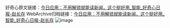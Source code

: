好奇心原文链接：[今日应用：不用解锁就能读新闻，这个挺好用_智能_好奇心日报-赵长存](https://www.qdaily.com/articles/7488.html)
WebArchive归档链接：[今日应用：不用解锁就能读新闻，这个挺好用_智能_好奇心日报-赵长存](http://web.archive.org/web/20190623172359/https://www.qdaily.com/articles/7488.html)
![image](http://ww3.sinaimg.cn/large/007d5XDply1g3wjitu034j30u03lnb29)